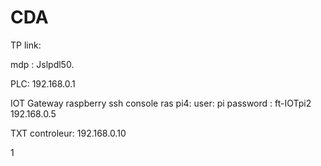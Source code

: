 # CDA

TP link:

mdp :	Jslpdl50.

PLC:
192.168.0.1

IOT Gateway raspberry
ssh console ras pi4:
user: 	pi
password : 	ft-IOTpi2
192.168.0.5

TXT controleur:
192.168.0.10

1
